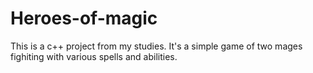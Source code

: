 # Heroes-of-magic
This is a c++ project from my studies. It's a simple game of two mages fighiting with various spells and abilities.
